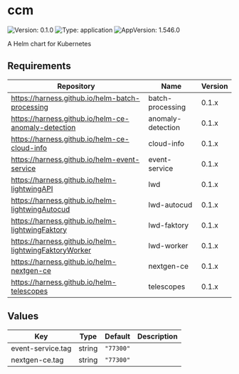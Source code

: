 # ccm

![Version: 0.1.0](https://img.shields.io/badge/Version-0.1.0-informational?style=flat-square) ![Type: application](https://img.shields.io/badge/Type-application-informational?style=flat-square) ![AppVersion: 1.546.0](https://img.shields.io/badge/AppVersion-1.546.0-informational?style=flat-square)

A Helm chart for Kubernetes

## Requirements

| Repository | Name | Version |
|------------|------|---------|
| https://harness.github.io/helm-batch-processing | batch-processing | 0.1.x |
| https://harness.github.io/helm-ce-anomaly-detection | anomaly-detection | 0.1.x |
| https://harness.github.io/helm-ce-cloud-info | cloud-info | 0.1.x |
| https://harness.github.io/helm-event-service | event-service | 0.1.x |
| https://harness.github.io/helm-lightwingAPI | lwd | 0.1.x |
| https://harness.github.io/helm-lightwingAutocud | lwd-autocud | 0.1.x |
| https://harness.github.io/helm-lightwingFaktory | lwd-faktory | 0.1.x |
| https://harness.github.io/helm-lightwingFaktoryWorker | lwd-worker | 0.1.x |
| https://harness.github.io/helm-nextgen-ce | nextgen-ce | 0.1.x |
| https://harness.github.io/helm-telescopes | telescopes | 0.1.x |

## Values

| Key | Type | Default | Description |
|-----|------|---------|-------------|
| event-service.tag | string | `"77300"` |  |
| nextgen-ce.tag | string | `"77300"` |  |

